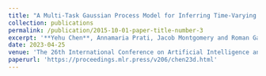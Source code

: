 ```yaml
---
title: "A Multi-Task Gaussian Process Model for Inferring Time-Varying Treatment Effects in Panel Data"
collection: publications
permalink: /publication/2015-10-01-paper-title-number-3
excerpt: '**Yehu Chen**, Annamaria Prati, Jacob Montgomery and Roman Garnett.'
date: 2023-04-25
venue: 'The 26th International Conference on Artificial Intelligence and Statistics (AISTATS)'
paperurl: 'https://proceedings.mlr.press/v206/chen23d.html'
---
```

